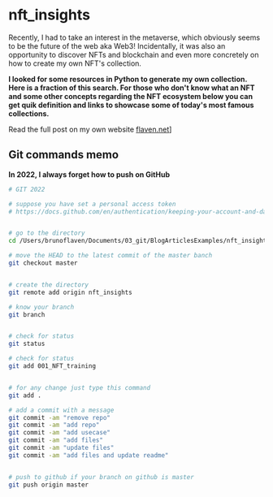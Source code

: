 # nft_insights


Recently, I had to take an interest in the metaverse, which obviously seems to be the future of the web aka Web3! Incidentally, it was also an opportunity to discover NFTs and blockchain and even more concretely on how to create my own NFT's collection.

**I looked for some resources in Python to generate my own collection. Here is a fraction of this search. For those who don't know what an NFT and some other concepts regarding the NFT ecosystem below you can get quik definition and links to showcase some of today's most famous collections.**


Read the full post on my own website [flaven.net](https://flaven.fr/)]

## Git commands memo

**In 2022, I always forget how to push on GitHub**

```bash
# GIT 2022

# suppose you have set a personal access token
# https://docs.github.com/en/authentication/keeping-your-account-and-data-secure/creating-a-personal-access-token


# go to the directory
cd /Users/brunoflaven/Documents/03_git/BlogArticlesExamples/nft_insights

# move the HEAD to the latest commit of the master banch
git checkout master


# create the directory
git remote add origin nft_insights

# know your branch
git branch


# check for status
git status

# check for status
git add 001_NFT_training


# for any change just type this command
git add .

# add a commit with a message
git commit -am "remove repo"
git commit -am "add repo"
git commit -am "add usecase"
git commit -am "add files"
git commit -am "update files"
git commit -am "add files and update readme"


# push to github if your branch on github is master
git push origin master

```